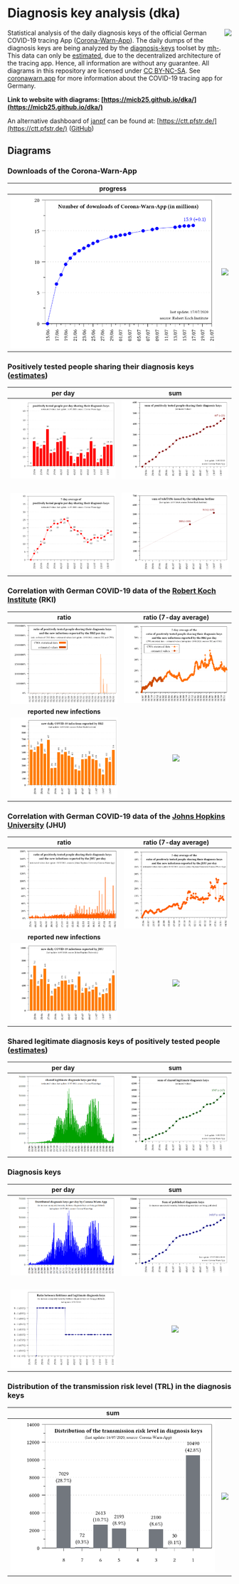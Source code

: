 # Diagnosis key analysis (dka)

<img align="right" src="images/CWA_title.png">

Statistical analysis of the daily diagnosis keys of the official German COVID-19 tracing App ([Corona-Warn-App](https://github.com/corona-warn-app)). The daily dumps of the diagnosis keys are being analyzed by the [diagnosis-keys](https://github.com/mh-/diagnosis-keys) toolset by [mh-](https://github.com/mh-/). This data can only be [estimated](https://github.com/mh-/diagnosis-keys/blob/master/doc/algorithm.md), due to the decentralized architecture of the tracing app. Hence, all information are without any guarantee. All diagrams in this repository are licensed under [CC BY-NC-SA](https://creativecommons.org/licenses/by-nc-sa/3.0/). See [coronawarn.app](https://www.coronawarn.app) for more information about the COVID-19 tracing app for Germany.

**Link to website with diagrams: [https://micb25.github.io/dka/](https://micb25.github.io/dka/)**

An alternative dashboard of [janpf](https://github.com/janpf) can be found at: [https://ctt.pfstr.de/](https://ctt.pfstr.de/) ([GitHub](https://github.com/janpf/ctt))

## Diagrams 
### Downloads of the Corona-Warn-App
progress                                   |    
:-----------------------------------------:|:-----------------------------------------:
![](plots_en/plot_cwa_downloads.png)       | ![](plots_en/plot_empty.png) 

### Positively tested people sharing their diagnosis keys ([estimates](https://github.com/mh-/diagnosis-keys/blob/master/doc/algorithm.md))
per day                                    |  sum
:-----------------------------------------:|:-----------------------------------------:
![](plots_en/plot_num_users.png)           | ![](plots_en/plot_sum_users.png)
                                           |    
![](plots_en/plot_num_users_7d.png)        | ![](plots_en/plot_teleTANs.png)

### Correlation with German COVID-19 data of the [Robert Koch Institute](https://corona.rki.de/) (RKI)
ratio                                      | ratio (7-day average)
:-----------------------------------------:|:-----------------------------------------:
![](plots_en/plot_rki_cwa_cases.png)       | ![](plots_en/plot_rki_cwa_cases_7d.png)
**reported new infections**               |    
![](plots_en/plot_rki_cases.png)           | ![](plots_en/plot_empty.png)

### Correlation with German COVID-19 data of the [Johns Hopkins University](https://www.arcgis.com/apps/opsdashboard/index.html#/bda7594740fd40299423467b48e9ecf6) (JHU)
ratio                                      | ratio (7-day average)
:-----------------------------------------:|:-----------------------------------------:
![](plots_en/plot_jhu_cwa_cases.png)       | ![](plots_en/plot_jhu_cwa_cases_7d.png)
**reported new infections**                |    
![](plots_en/plot_jhu_cases.png)           | ![](plots_en/plot_empty.png)

### Shared legitimate diagnosis keys of positively tested people ([estimates](https://github.com/mh-/diagnosis-keys/blob/master/doc/algorithm.md))
per day                                    | sum
:-----------------------------------------:|:-----------------------------------------:
 ![](plots_en/plot_num_keys_submitted.png) | ![](plots_en/plot_sum_keys_submitted.png)

### Diagnosis keys
per day                                    | sum
:-----------------------------------------:|:-----------------------------------------:
 ![](plots_en/plot_keys.png)               | ![](plots_en/plot_keys_sum.png)
                                           |    
 ![](plots_en/plot_padding_multiplier.png) | ![](plots_en/plot_empty.png) 
 
### Distribution of the transmission risk level (TRL) in the diagnosis keys
sum                                        |    
:-----------------------------------------:|:-----------------------------------------:
![](plots_en/plot_TRL_histogram.png)       | ![](plots_en/plot_empty.png)
